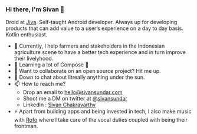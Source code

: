 ### Hi there, I'm Sivan 👋

Droid at [Jiva](https://www.github.com/sivansundar/sbaceman). Self-taught Android developer. Always up for developing products that can add value to a user’s experience on a day to day basis. Kotlin enthusiast.

- 🔭 Currently, I help farmers and stakeholders in the Indonesian agriculture scene to have a better tech experience and in turn improve their livelyhood.
- 🌱 Learning a lot of Compose 🤯
- 👯 Want to collaborate on an open source project? Hit me up.
- 💬 Down to chat about litreally anything under the sun.
- 📫 How to reach me?  
  * Drop an email to [hello@sivansundar.com](mailto:hello@sivansundar.com)
  * Shoot me a DM on twitter at [@sivansundar](https://www.twitter.com/sivansundar)
  * LinkedIn : [Sivan Chakravarthy](https://www.linkedin.com/in/sivan-chakravarthy-s/) 
- ⚡ Apart from building apps and being invested in tech, I also make music with [Rofo](https://www.bio.link/therofoband) where I take care of the vocal duties coupled with being their frontman.
